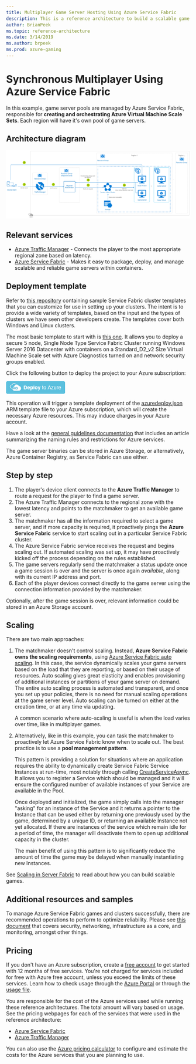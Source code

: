 ```yaml
---
title: Multiplayer Game Server Hosting Using Azure Service Fabric
description: This is a reference architecture to build a scalable game server hosting on Azure Service Fabric
author: BrianPeek
ms.topic: reference-architecture
ms.date: 3/14/2019
ms.author: brpeek
ms.prod: azure-gaming
---
```


# Synchronous Multiplayer Using Azure Service Fabric

In this example, game server pools are managed by Azure Service Fabric, responsible for **creating and orchestrating Azure Virtual Machine Scale Sets**. Each region will have it's own pool of game servers.

## Architecture diagram

[![Synchronous multiplayer using Azure Service Fabric](media/multiplayer/multiplayer-sf-hosting.png)](media/multiplayer/multiplayer-sf-hosting.png)

## Relevant services

- [Azure Traffic Manager](https://docs.microsoft.com/azure/traffic-manager/traffic-manager-overview) - Connects the player to the most appropriate regional zone based on latency.
- [Azure Service Fabric](https://docs.microsoft.com/azure/service-fabric/service-fabric-overview) - Makes it easy to package, deploy, and manage scalable and reliable game servers within containers.

## Deployment template

Refer to [this repository](https://github.com/Azure-Samples/service-fabric-cluster-templates) containing sample Service Fabric cluster templates that you can customize for use in setting up your clusters. The intent is to provide a wide variety of templates, based on the input and the types of clusters we have seen other developers create. The templates cover both Windows and Linux clusters.

The most basic template to start with is [this one](https://github.com/Azure-Samples/service-fabric-cluster-templates/tree/master/5-VM-Windows-1-NodeTypes-Secure-NSG). It allows you  to deploy a secure 5 node, Single Node Type Service Fabric Cluster running Windows Server 2016 Datacenter with containers on a Standard_D2_v2 Size Virtual Machine Scale set with Azure Diagnostics turned on and network security groups enabled.

Click the following button to deploy the project to your Azure subscription:

<a href="https://aka.ms/arm-gaming-hosting-sf" target="_blank"><img src="media/azure-resource-manager-deploy-button.png"/></a>

This operation will trigger a template deployment of the [azuredeploy.json](https://github.com/Azure-Samples/service-fabric-cluster-templates/blob/master/5-VM-Windows-1-NodeTypes-Secure-NSG/azuredeploy.json) ARM template file to your Azure subscription, which will create the necessary Azure resources. This may induce charges in your Azure account.

Have a look at the [general guidelines documentation](./general-guidelines.md#naming-conventions) that includes an article summarizing the naming rules and restrictions for Azure services.

The game server binaries can be stored in Azure Storage, or alternatively, Azure Container Registry, as Service Fabric can use either.

## Step by step

1. The player's device client connects to the **Azure Traffic Manager** to route a request for the player to find a game server.
1. The Azure Traffic Manager connects to the regional zone with the lowest latency and points to the matchmaker to get an available game server.
1. The matchmaker has all the information required to select a game server, and if more capacity is required, it proactively pings the **Azure Service Fabric** service to start scaling out in a particular Service Fabric cluster.
1. The Azure Service Fabric service receives the request and begins scaling out. If automated scaling was set up, it may have proactively kicked off the process depending on the rules established.
1. The game servers regularly send the matchmaker a status update once a game session is over and the server is once again *available*, along with its current IP address and port.
1. Each of the player devices connect directly to the game server using the connection information provided by the matchmaker.

Optionally, after the game session is over, relevant information could be stored in an Azure Storage account.

## Scaling

There are two main approaches:

1. The matchmaker doesn't control scaling.  Instead, **Azure Service Fabric owns the scaling requirements**, using [Azure Service Fabric auto scaling](https://docs.microsoft.com/azure/service-fabric/service-fabric-cluster-resource-manager-autoscaling). In this case, the service dynamically scales your game servers based on the load that they are reporting, or based on their usage of resources. Auto scaling gives great elasticity and enables provisioning of additional instances or partitions of your game server on demand. The entire auto scaling process is automated and transparent, and once you set up your policies, there is no need for manual scaling operations at the game server level. Auto scaling can be turned on either at the creation time, or at any time via updating.

    A common scenario where auto-scaling is useful is when the load varies over time, like in multiplayer games.

1. Alternatively, like in this example, you can task the matchmaker to proactively let Azure Service Fabric know when to scale out. The best practice is to use a **pool management pattern**.

    This pattern is providing a solution for situations where an application requires the ability to dynamically create Service Fabric Service Instances at run-time, most notably through calling [CreateServiceAsync](https://docs.microsoft.com/dotnet/api/system.fabric.fabricclient.servicemanagementclient.createserviceasync?view=azure-dotnet). It allows you to register a Service which should be managed and it will ensure the configured number of available instances of your Service are available in the Pool.

    Once deployed and initialized, the game simply calls into the manager "asking" for an instance of the Service and it returns a pointer to the Instance that can be used either by returning one previously used by the game, determined by a unique ID, or returning an available Instance not yet allocated. If there are instances of the service which remain idle for a period of time, the manager will deactivate them to open up additional capacity in the cluster.

    The main benefit of using this pattern is to significantly reduce the amount of time the game may be delayed when manually instantiating new Instances.

See [Scaling in Server Fabric](https://docs.microsoft.com/azure/service-fabric/service-fabric-concepts-scalability) to read about how you can build scalable games.

## Additional resources and samples

To manage Azure Service Fabric games and clusters successfully, there are recommended operations to perform to optimize reliability.  Please see [this document](https://docs.microsoft.com/azure/service-fabric/service-fabric-best-practices-overview) that covers security, networking, infrastructure as a core, and monitoring, amongst other things.

## Pricing

If you don't have an Azure subscription, create a [free account](https://aka.ms/azfreegamedev) to get started with 12 months of free services. You're not charged for services included for free with Azure free account, unless you exceed the limits of these services. Learn how to check usage through the [Azure Portal](https://docs.microsoft.com/azure/billing/billing-check-free-service-usage#check-usage-on-the-azure-portal) or through the [usage file](https://docs.microsoft.com/azure/billing/billing-check-free-service-usage#check-usage-through-the-usage-file).

You are responsible for the cost of the Azure services used while running these reference architectures.  The total amount will vary based on usage. See the pricing webpages for each of the services that were used in the reference architecture:


- [Azure Service Fabric](https://azure.microsoft.com/pricing/details/service-fabric/)
- [Azure Traffic Manager](https://azure.microsoft.com/pricing/details/traffic-manager/)

You can also use the [Azure pricing calculator](https://azure.microsoft.com/pricing/calculator/) to configure and estimate the costs for the Azure services that you are planning to use.